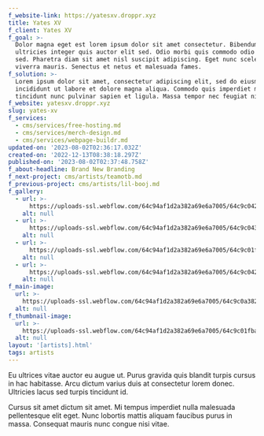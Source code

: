 ```yaml
---
f_website-link: https://yatesxv.droppr.xyz
title: Yates XV
f_client: Yates XV
f_goal: >-
  Dolor magna eget est lorem ipsum dolor sit amet consectetur. Bibendum est
  ultricies integer quis auctor elit sed. Odio morbi quis commodo odio aenean
  sed. Pharetra diam sit amet nisl suscipit adipiscing. Eget nunc scelerisque
  viverra mauris. Senectus et netus et malesuada fames.
f_solution: >-
  Lorem ipsum dolor sit amet, consectetur adipiscing elit, sed do eiusmod tempor
  incididunt ut labore et dolore magna aliqua. Commodo quis imperdiet massa
  tincidunt nunc pulvinar sapien et ligula. Massa tempor nec feugiat nisl.
f_website: yatesxv.droppr.xyz
slug: yates-xv
f_services:
  - cms/services/free-hosting.md
  - cms/services/merch-design.md
  - cms/services/webpage-buildr.md
updated-on: '2023-08-02T02:36:17.032Z'
created-on: '2022-12-13T08:38:18.297Z'
published-on: '2023-08-02T02:37:48.758Z'
f_about-headline: Brand New Branding
f_next-project: cms/artists/teamotb.md
f_previous-project: cms/artists/lil-booj.md
f_gallery:
  - url: >-
      https://uploads-ssl.webflow.com/64c94af1d2a382a69e6a7005/64c9c042d1684380f8c55549_yates4_opti.jpg
    alt: null
  - url: >-
      https://uploads-ssl.webflow.com/64c94af1d2a382a69e6a7005/64c9c04345eaffe3501b340c_yates3_opti.jpg
    alt: null
  - url: >-
      https://uploads-ssl.webflow.com/64c94af1d2a382a69e6a7005/64c9c01fba8bdbcd2b2ef553_yates1_opti.jpg
    alt: null
  - url: >-
      https://uploads-ssl.webflow.com/64c94af1d2a382a69e6a7005/64c9c042ee5d0ff9f20ae851_yates2_opti.jpg
    alt: null
f_main-image:
  url: >-
    https://uploads-ssl.webflow.com/64c94af1d2a382a69e6a7005/64c9c0a38285de178149a624_opengraphALT_opti.jpg
  alt: null
f_thumbnail-image:
  url: >-
    https://uploads-ssl.webflow.com/64c94af1d2a382a69e6a7005/64c9c01fba8bdbcd2b2ef553_yates1_opti.jpg
  alt: null
layout: '[artists].html'
tags: artists
---
```


Eu ultrices vitae auctor eu augue ut. Purus gravida quis blandit turpis cursus in hac habitasse. Arcu dictum varius duis at consectetur lorem donec. Ultricies lacus sed turpis tincidunt id.

Cursus sit amet dictum sit amet. Mi tempus imperdiet nulla malesuada pellentesque elit eget. Nunc lobortis mattis aliquam faucibus purus in massa. Consequat mauris nunc congue nisi vitae.
